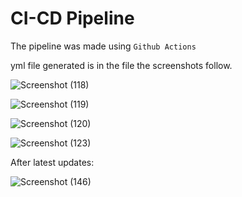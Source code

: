 # CI-CD Pipeline

The pipeline was made using `Github Actions`

yml file generated is in the file the screenshots follow. 

![Screenshot (118)](https://user-images.githubusercontent.com/68069100/235368479-0f86c16f-e0f6-423e-93ba-edee3fd96cd3.png)

![Screenshot (119)](https://user-images.githubusercontent.com/68069100/235368486-e9ec2b97-d6d6-4932-a093-44f6e6c4f7a8.png)

![Screenshot (120)](https://user-images.githubusercontent.com/68069100/235368492-cac8a7b5-e38d-43e6-ae05-874cf827743c.png)

![Screenshot (123)](https://user-images.githubusercontent.com/68069100/235368506-88d9d0ac-17eb-4349-aeba-f5bba0eb0e69.png)

After latest updates: 

![Screenshot (146)](https://user-images.githubusercontent.com/68069100/235368550-b9556237-8688-4f6f-8b44-8bdbe622077c.png)
